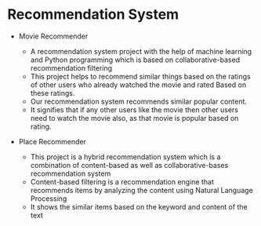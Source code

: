 # Recommendation System

- Movie Recommender
  - A recommendation system project with the help of machine learning and Python programming which is based on collaborative-based recommendation filtering
  - This project helps to recommend similar things based on the ratings of other users who already watched the movie and rated Based on these ratings.
  - Our recommendation system recommends similar popular content.
  - It signifies that if any other users like the movie then other users need to watch the movie also, as that movie is popular based on rating.

- Place Recommender
  - This project is a hybrid recommendation system which is a combination of content-based as well as collaborative-bases recommendation system
  - Content-based filtering is a recommendation engine that recommends items by analyzing the content using Natural Language Processing
  - It shows the similar items based on the keyword and content of the text
